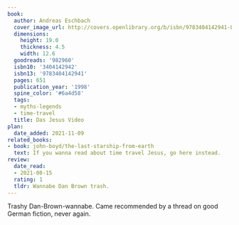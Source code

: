 ```yaml
---
book:
  author: Andreas Eschbach
  cover_image_url: http://covers.openlibrary.org/b/isbn/9783404142941-L.jpg
  dimensions:
    height: 19.0
    thickness: 4.5
    width: 12.6
  goodreads: '982960'
  isbn10: '3404142942'
  isbn13: '9783404142941'
  pages: 651
  publication_year: '1998'
  spine_color: '#6a4d58'
  tags:
  - myths-legends
  - time-travel
  title: Das Jesus Video
plan:
  date_added: 2021-11-09
related_books:
- book: john-boyd/the-last-starship-from-earth
  text: If you wanna read about time travel Jesus, go here instead.
review:
  date_read:
  - 2021-08-15
  rating: 1
  tldr: Wannabe Dan Brown trash.
---
```


Trashy Dan-Brown-wannabe. Came recommended by a thread on good German fiction, never again.
